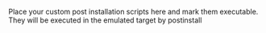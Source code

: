 Place your custom post installation scripts here and mark them executable.
They will be executed in the emulated target by postinstall

